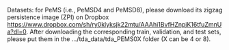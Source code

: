 Datasets: for PeMS (i.e., PeMSD4 and PeMSD8), please download its zigzag persistence image (ZPI) on Dropbox https://www.dropbox.com/sh/ry0klyksjk22mtu/AAAhi1BvfHZnpjK16tfuZmnUa?dl=0. After downloading the corresponding train, validation, and test sets, please put them in the …/tda_data/tda_PEMS0X folder (X can be 4 or 8).

